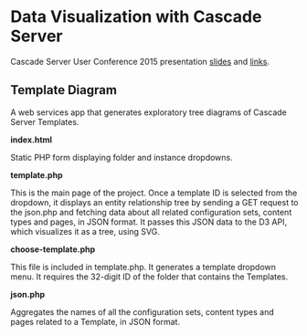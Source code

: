 # Data Visualization with Cascade Server

Cascade Server User Conference 2015 presentation [slides](https://goo.gl/Juliie) and [links](https://github.com/espanae/dataviz/wiki/).

## Template Diagram

A web services app that generates exploratory tree diagrams of Cascade Server Templates.

**index.html**

Static PHP form displaying folder and instance dropdowns.

**template.php**

This is the main page of the project. Once a template ID is selected from the dropdown, it displays an entity relationship tree by sending a GET request to the json.php and fetching data about all related configuration sets, content types and pages, in JSON format. It passes this JSON data to the D3 API, which visualizes it as a tree, using SVG.

**choose-template.php**

This file is included in template.php. It generates a template dropdown menu. It requires the 32-digit ID of the folder that contains the Templates.

**json.php**

Aggregates the names of all the configuration sets, content types and pages related to a Template, in JSON format.

